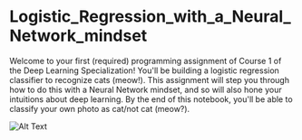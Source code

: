 # Logistic_Regression_with_a_Neural_Network_mindset

Welcome to your first (required) programming assignment of Course 1 of the Deep Learning Specialization! You'll be building a logistic regression classifier to recognize cats (meow!). This assignment will step you through how to do this with a Neural Network mindset, and so will also hone your intuitions about deep learning. By the end of this notebook, you'll be able to classify your own photo as cat/not cat (meow?).  

![Alt Text](/img/cat.png)
